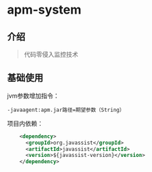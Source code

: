 # apm-system

## 介绍
>代码零侵入监控技术

## 基础使用

jvm参数增加指令：
```shell script
-javaagent:apm.jar路径=期望参数（String）
```
项目内依赖：
```xml
    <dependency>
      <groupId>org.javassist</groupId>
      <artifactId>javassist</artifactId>
      <version>${javassist-version}</version>
    </dependency>
```